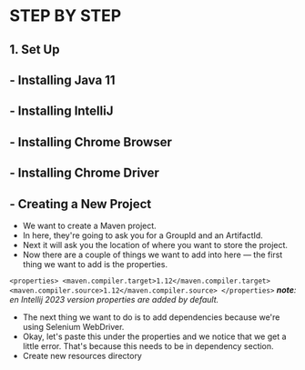 # STEP BY STEP
## 1. Set Up
## - Installing Java 11
## - Installing IntelliJ
## - Installing Chrome Browser
## - Installing Chrome Driver
 ## - Creating a New Project
- We want to create a Maven project.
-  In here, they're going to ask you for a GroupId and an ArtifactId.
- Next it will ask you the location of where you want to store the project.
- Now there are a couple of things we want to add into here — the first thing we want to add is the properties.

`<properties>
    <maven.compiler.target>1.12</maven.compiler.target>
    <maven.compiler.source>1.12</maven.compiler.source>
</properties>`
***note**: en Intellij 2023 version properties are added by default.*
- The next thing we want to do is to add dependencies because we're using Selenium WebDriver.
- Okay, let's paste this under the properties and we notice that we get a little error.
That's because this needs to be in dependency section.
- Create new resources directory 
